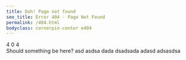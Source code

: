 ```yaml
---
title: Doh! Page not found
seo_title: Error 404 - Page Not Found
permalink: /404.html
bodyclass: cornerpin-center e404
---
```


<div class='middle'>
    <div class='h1'>
        <span class='zbounce'>4</span>
        <span class='zdrop2'>0</span>
        <span class='zbounce3'>4</span>
    </div>
    Should something be here? asd asdsa dada dsadsada adasd adsasdsa
</div>
